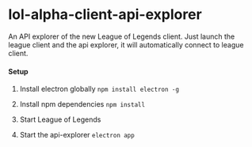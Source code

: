# lol-alpha-client-api-explorer

An API explorer of the new League of Legends client. Just launch the league client and the api explorer, it will automatically connect to league client.

#### Setup

1. Install electron globally
`npm install electron -g`

2. Install npm dependencies
`npm install`

3. Start League of Legends

4. Start the api-explorer
`electron app`
